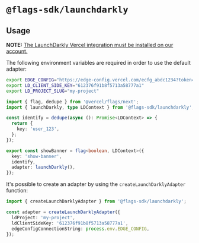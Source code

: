 # `@flags-sdk/launchdarkly`

## Usage

**NOTE:** [The LaunchDarkly Vercel integration must be installed on our account.](https://vercel.com/integrations/launchdarkly)

The following environment variables are required in order to use the default adapter:

```sh
export EDGE_CONFIG="https://edge-config.vercel.com/ecfg_abdc1234?token=xxx-xxx-xxx" # Provided by Vercel when connecting an Edge Config to the project
export LD_CLIENT_SIDE_KEY="612376f91b8f5713a58777a1"
export LD_PROJECT_SLUG="my-project"
```

```ts
import { flag, dedupe } from '@vercel/flags/next';
import { launchDarkly, type LDContext } from '@flags-sdk/launchdarkly';

const identify = dedupe(async (): Promise<LDContext> => {
  return {
    key: 'user_123',
  };
});

export const showBanner = flag<boolean, LDContext>({
  key: 'show-banner',
  identify,
  adapter: launchDarkly(),
});
```

It's possible to create an adapter by using the `createLaunchDarklyAdapter` function:

```ts
import { createLaunchDarklyAdapter } from '@flags-sdk/launchdarkly';

const adapter = createLaunchDarklyAdapter({
  ldProject: 'my-project',
  ldClientSideKey: '612376f91b8f5713a58777a1',
  edgeConfigConnectionString: process.env.EDGE_CONFIG,
});
```
